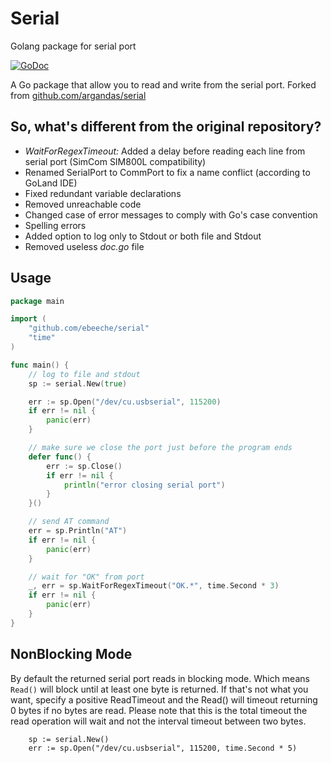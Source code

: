 # Serial

Golang package for serial port

[![GoDoc](http://godoc.org/github.com/argandas/serial?status.svg)](http://godoc.org/github.com/argandas/serial)

A Go package that allow you to read and write from the serial port.
Forked from [github.com/argandas/serial](https://github.com/argandas/serial)

## So, what's different from the original repository?
* *WaitForRegexTimeout:* Added a delay before reading each line from  serial port (SimCom SIM800L compatibility)
* Renamed SerialPort to CommPort to fix a name conflict (according to GoLand IDE)
* Fixed redundant variable declarations
* Removed unreachable code
* Changed case of error messages to comply with Go's case convention
* Spelling errors
* Added option to log only to Stdout or both file and Stdout
* Removed useless *doc.go* file


## Usage

```go
package main

import (
	"github.com/ebeeche/serial"
	"time"
)

func main() {
    // log to file and stdout
	sp := serial.New(true)

	err := sp.Open("/dev/cu.usbserial", 115200)
	if err != nil {
		panic(err)
	}

	// make sure we close the port just before the program ends
	defer func() {
		err := sp.Close()
		if err != nil {
			println("error closing serial port")
		}
	}()

	// send AT command
	err = sp.Println("AT")
	if err != nil {
		panic(err)
	}

	// wait for "OK" from port
	_, err = sp.WaitForRegexTimeout("OK.*", time.Second * 3)
	if err != nil {
		panic(err)
	}
}
```

## NonBlocking Mode

By default the returned serial port reads in blocking mode. Which means `Read()` will block until at least one byte is returned. If that's not what you want, specify a positive ReadTimeout and the Read() will timeout returning 0 bytes if no bytes are read.  Please note that this is the total timeout the read operation will wait and not the interval timeout between two bytes.

```
    sp := serial.New()
    err := sp.Open("/dev/cu.usbserial", 115200, time.Second * 5)
```